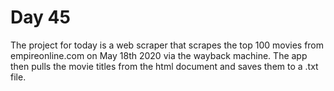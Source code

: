 # Day 45
The project for today is a web scraper that scrapes the top 100 movies from empireonline.com on May 18th 2020 via the wayback machine. The app then pulls the movie titles from the html document and saves them to a .txt file. 